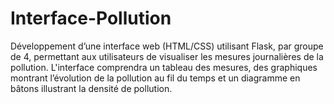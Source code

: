 # Interface-Pollution
Développement d’une interface web (HTML/CSS) utilisant Flask, par groupe de 4, permettant aux utilisateurs de visualiser les mesures journalières de la pollution. L'interface comprendra un tableau des mesures, des graphiques montrant l’évolution de la pollution au fil du temps et un diagramme en bâtons illustrant la densité de pollution.
